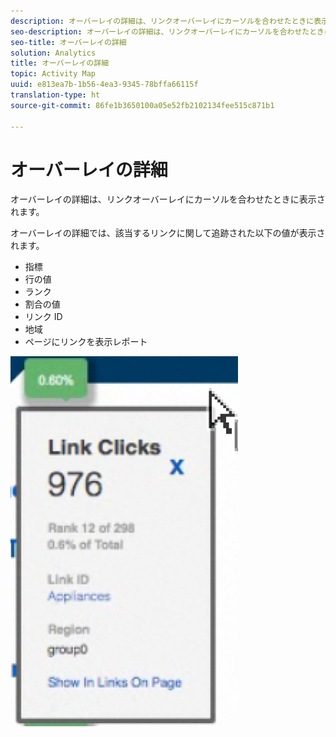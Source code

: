 ```yaml
---
description: オーバーレイの詳細は、リンクオーバーレイにカーソルを合わせたときに表示されます。
seo-description: オーバーレイの詳細は、リンクオーバーレイにカーソルを合わせたときに表示されます。
seo-title: オーバーレイの詳細
solution: Analytics
title: オーバーレイの詳細
topic: Activity Map
uuid: e813ea7b-1b56-4ea3-9345-78bffa66115f
translation-type: ht
source-git-commit: 86fe1b3650100a05e52fb2102134fee515c871b1

---
```



# オーバーレイの詳細

オーバーレイの詳細は、リンクオーバーレイにカーソルを合わせたときに表示されます。

オーバーレイの詳細では、該当するリンクに関して追跡された以下の値が表示されます。

* 指標
* 行の値
* ランク
* 割合の値
* リンク ID
* 地域
* ページにリンクを表示レポート

![](assets/overlay_details.png)

